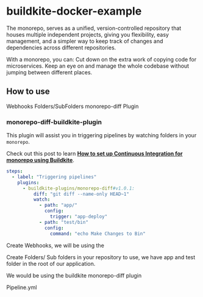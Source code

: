 # buildkite-docker-example

The monorepo, serves as a unified, version-controlled repository that houses multiple independent projects, giving you flexibility, easy management, and a simpler way to keep track of changes and dependencies across different repositories.

With a monorepo, you can:
Cut down on the extra work of copying code for microservices.
Keep an eye on and manage the whole codebase without jumping between different places.


## How to use
Webhooks
Folders/SubFolders
monorepo-diff Plugin

### monorepo-diff-buildkite-plugin

This plugin will assist you in triggering pipelines by watching folders in your `monorepo`.

Check out this post to learn [**How to set up Continuous Integration for monorepo using Buildkite**](https://adikari.medium.com/set-up-continuous-integration-for-monorepo-using-buildkite-61539bb0ed76).


```yaml
steps:
  - label: "Triggering pipelines"
    plugins:
      - buildkite-plugins/monorepo-diff#v1.0.1:
          diff: "git diff --name-only HEAD~1"
          watch:
            - path: "app/"
              config:
                trigger: "app-deploy"
            - path: "test/bin"
              config:
                command: "echo Make Changes to Bin"
```



Create Webhooks, we will be using the 



Create Folders/ Sub folders in your repository to use, we have app and test folder in the root of our application. 

We would be using the buildkite monorepo-diff plugin 


Pipeline.yml
